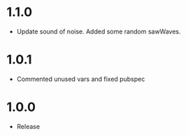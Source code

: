 # 1.1.0

- Update sound of noise. Added some random sawWaves.

# 1.0.1

- Commented unused vars and fixed pubspec

# 1.0.0

- Release
